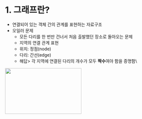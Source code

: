 # **1. 그래프란?**
- 연결되어 있는 객체 간의 관계를 표현하는 자료구조
- 오일러 문제
  -  모든 다리를 한 번만 건너서 처음 출발했던 장소로 돌아오는 문제
  -  지역의 연결 관계 표현
  	- 위치: 정점(node)
  	- 다리: 간선(edge)
  - 해답> 각 지역에 연결된 다리의 개수가 모두 **짝수**여야 함을 증명함\
 <img src = "https://user-images.githubusercontent.com/98953721/205487899-28b56010-48b5-4c8b-80ee-b3acfee5158f.png" width = 250 height = 150>
 
 
 
 
 
